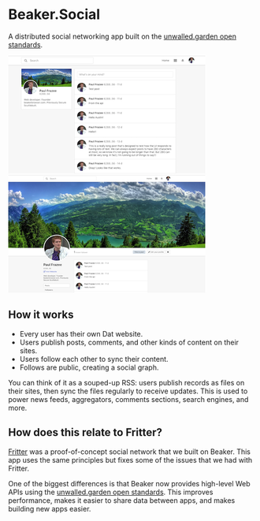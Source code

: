 # Beaker.Social

A distributed social networking app built on the [unwalled.garden open standards](https://github.com/beakerbrowser/unwalled.garden).

![./docs/screen1.png](./docs/screen1.png) ![./docs/screen2.png](./docs/screen2.png)

## How it works

 - Every user has their own Dat website.
 - Users publish posts, comments, and other kinds of content on their sites.
 - Users follow each other to sync their content.
 - Follows are public, creating a social graph.

You can think of it as a souped-up RSS: users publish records as files on their sites, then sync the files regularly to receive updates. This is used to power news feeds, aggregators, comments sections, search engines, and more.

## How does this relate to Fritter?

[Fritter](https://github.com/beakerbrowser/fritter) was a proof-of-concept social network that we built on Beaker. This app uses the same principles but fixes some of the issues that we had with Fritter.

One of the biggest differences is that Beaker now provides high-level Web APIs using the [unwalled.garden open standards](https://github.com/beakerbrowser/unwalled.garden). This improves performance, makes it easier to share data between apps, and makes building new apps easier.
